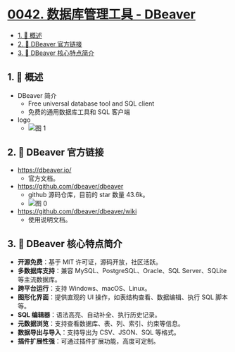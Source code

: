# [0042. 数据库管理工具 - DBeaver](https://github.com/Tdahuyou/TNotes.sql/tree/main/notes/0042.%20%E6%95%B0%E6%8D%AE%E5%BA%93%E7%AE%A1%E7%90%86%E5%B7%A5%E5%85%B7%20-%20DBeaver)

<!-- region:toc -->

- [1. 📝 概述](#1--概述)
- [2. 🔗 DBeaver 官方链接](#2--dbeaver-官方链接)
- [3. 📒 DBeaver 核心特点简介](#3--dbeaver-核心特点简介)

<!-- endregion:toc -->

## 1. 📝 概述

- DBeaver 简介
  - Free universal database tool and SQL client
  - 免费的通用数据库工具和 SQL 客户端
- logo
  - ![图 1](https://cdn.jsdelivr.net/gh/tnotesjs/imgs@main/2025-05-21-20-58-00.png)

## 2. 🔗 DBeaver 官方链接

- https://dbeaver.io/
  - 官方文档。
- https://github.com/dbeaver/dbeaver
  - github 源码仓库，目前的 star 数量 43.6k。
  - ![图 0](https://cdn.jsdelivr.net/gh/tnotesjs/imgs@main/2025-05-21-20-55-03.png)
- https://github.com/dbeaver/dbeaver/wiki
  - 使用说明文档。

## 3. 📒 DBeaver 核心特点简介

- **开源免费**：基于 MIT 许可证，源码开放，社区活跃。
- **多数据库支持**：兼容 MySQL、PostgreSQL、Oracle、SQL Server、SQLite 等主流数据库。
- **跨平台运行**：支持 Windows、macOS、Linux。
- **图形化界面**：提供直观的 UI 操作，如表结构查看、数据编辑、执行 SQL 脚本等。
- **SQL 编辑器**：语法高亮、自动补全、执行历史记录。
- **元数据浏览**：支持查看数据库、表、列、索引、约束等信息。
- **数据导出与导入**：支持导出为 CSV、JSON、SQL 等格式。
- **插件扩展性强**：可通过插件扩展功能，高度可定制。
